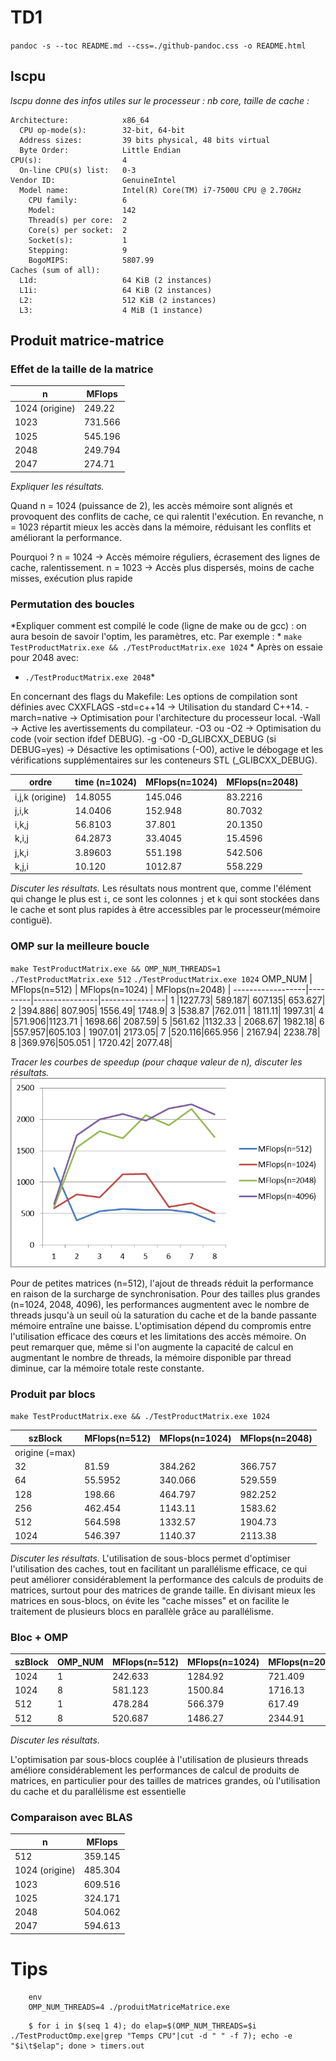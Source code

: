 
# TD1

`pandoc -s --toc README.md --css=./github-pandoc.css -o README.html`

## lscpu

*lscpu donne des infos utiles sur le processeur : nb core, taille de cache :*

```
Architecture:            x86_64
  CPU op-mode(s):        32-bit, 64-bit
  Address sizes:         39 bits physical, 48 bits virtual
  Byte Order:            Little Endian
CPU(s):                  4
  On-line CPU(s) list:   0-3
Vendor ID:               GenuineIntel
  Model name:            Intel(R) Core(TM) i7-7500U CPU @ 2.70GHz
    CPU family:          6
    Model:               142
    Thread(s) per core:  2
    Core(s) per socket:  2
    Socket(s):           1
    Stepping:            9
    BogoMIPS:            5807.99
Caches (sum of all):     
  L1d:                   64 KiB (2 instances)
  L1i:                   64 KiB (2 instances)
  L2:                    512 KiB (2 instances)
  L3:                    4 MiB (1 instance)
```


## Produit matrice-matrice

### Effet de la taille de la matrice

  n            | MFlops
---------------|--------
1024 (origine) | 249.22
1023           | 731.566
1025           | 545.196
2048           | 249.794
2047           | 274.71

*Expliquer les résultats.*

Quand n = 1024 (puissance de 2), les accès mémoire sont alignés et provoquent des conflits de cache, ce qui ralentit l'exécution.
En revanche, n = 1023 répartit mieux les accès dans la mémoire, réduisant les conflits et améliorant la performance.

Pourquoi ?
 n = 1024 → Accès mémoire réguliers, écrasement des lignes de cache, ralentissement.
 n = 1023 → Accès plus dispersés, moins de cache misses, exécution plus rapide

### Permutation des boucles

*Expliquer comment est compilé le code (ligne de make ou de gcc) : on aura besoin de savoir l'optim, les paramètres, etc. Par exemple : *
`make TestProductMatrix.exe && ./TestProductMatrix.exe 1024` *
Après on essaie pour 2048 avec:
* `./TestProductMatrix.exe 2048`* 

En concernant des flags du Makefile:
Les options de compilation sont définies avec CXXFLAGS 
-std=c++14 → Utilisation du standard C++14.
-march=native → Optimisation pour l'architecture du processeur local.
-Wall → Active les avertissements du compilateur.
-O3 ou -O2 → Optimisation du code (voir section ifdef DEBUG).
-g -O0 -D_GLIBCXX_DEBUG (si DEBUG=yes) → Désactive les optimisations (-O0), active le débogage et les vérifications supplémentaires sur les conteneurs STL (_GLIBCXX_DEBUG).


  ordre           | time  (n=1024) | MFlops(n=1024) | MFlops(n=2048) |
------------------|----------------|----------------|---------------|
i,j,k (origine)   |     14.8055    |   145.046      | 83.2216|
j,i,k             |     14.0406    |   152.948      | 80.7032|
i,k,j             |     56.8103    |   37.801       | 20.1350|
k,i,j             |     64.2873    |   33.4045      | 15.4596|
j,k,i             |     3.89603    |   551.198      | 542.506|
k,j,i             |     10.120     |   1012.87      | 558.229|


*Discuter les résultats.*
Les résultats nous montrent que, comme l'élément qui change le plus est `i`, ce sont les colonnes `j` et `k` qui sont stockées dans le cache et sont plus rapides à être accessibles par le processeur(mémoire contiguë).


### OMP sur la meilleure boucle

`make TestProductMatrix.exe && OMP_NUM_THREADS=1 ./TestProductMatrix.exe 512`
`./TestProductMatrix.exe 1024`
  OMP_NUM         | MFlops(n=512)  | MFlops(n=1024) | MFlops(n=2048)  |
------------------|---------|----------------|----------------|
1                 |1227.73| 589.187| 607.135| 653.627|
2                 |394.886| 807.905| 1556.49| 1748.9|
3                 |538.87 |762.011 | 1811.11| 1997.31|
4                 |571.906|1123.71 | 1698.66| 2087.59|
5                 |561.62 |1132.33 | 2068.67| 1982.18|
6                 |557.957|605.103 | 1907.01| 2173.05|
7                 |520.116|665.956 | 2167.94| 2238.78|
8                 |369.976|505.051 | 1720.42| 2077.48|

*Tracer les courbes de speedup (pour chaque valeur de n), discuter les résultats.*
![alt text](image.png)

Pour de petites matrices (n=512), l'ajout de threads réduit la performance en raison de la surcharge de synchronisation. Pour des tailles plus grandes (n=1024, 2048, 4096), les performances augmentent avec le nombre de threads jusqu'à un seuil où la saturation du cache et de la bande passante mémoire entraîne une baisse. L'optimisation dépend du compromis entre l'utilisation efficace des cœurs et les limitations des accès mémoire.
On peut remarquer que, même si l'on augmente la capacité de calcul en augmentant le nombre de threads, la mémoire disponible par thread diminue, car la mémoire totale reste constante.

### Produit par blocs

`make TestProductMatrix.exe && ./TestProductMatrix.exe 1024`

  szBlock         | MFlops(n=512)  | MFlops(n=1024) | MFlops(n=2048)  |
------------------|---------|----------------|----------------|
origine (=max)    ||||
32                |81.59  | 384.262|366.757|
64                |55.5952|340.066 |529.559|
128               |198.66 | 464.797| 982.252|
256               |462.454| 1143.11| 1583.62|
512               |564.598| 1332.57| 1904.73|
1024              |546.397| 1140.37| 2113.38|

*Discuter les résultats.*
L'utilisation de sous-blocs permet d'optimiser l'utilisation des caches, tout en facilitant un parallélisme efficace, ce qui peut améliorer considérablement la performance des calculs de produits de matrices, surtout pour des matrices de grande taille. En divisant mieux les matrices en sous-blocs, on évite les "cache misses" et on facilite le traitement de plusieurs blocs en parallèle grâce au parallélisme.


### Bloc + OMP


  szBlock  | OMP_NUM |MFlops(n=512)| MFlops(n=1024) | MFlops(n=2048)  | MFlops(n=4096)|
---------------|---------|---------|----------------|----------------|---------------|
1024           |  1      | 242.633 |1284.92         |721.409         |647.976        |
1024           |  8      | 581.123 |1500.84         |1716.13         |2160.17        |
512            |  1      | 478.284 |566.379         |617.49          |653.756        |
512            |  8      | 520.687 |1486.27         |2344.91         |2066.97        |

*Discuter les résultats.*

L'optimisation par sous-blocs couplée à l'utilisation de plusieurs threads améliore considérablement les performances de calcul de produits de matrices, en particulier pour des tailles de matrices grandes, où l'utilisation du cache et du parallélisme est essentielle

### Comparaison avec BLAS


  n            | MFlops
---------------|--------
512            | 359.145
1024 (origine) | 485.304
1023           | 609.516
1025           | 324.171
2048           | 504.062
2047           | 594.613


# Tips

```
	env
	OMP_NUM_THREADS=4 ./produitMatriceMatrice.exe
```

```
    $ for i in $(seq 1 4); do elap=$(OMP_NUM_THREADS=$i ./TestProductOmp.exe|grep "Temps CPU"|cut -d " " -f 7); echo -e "$i\t$elap"; done > timers.out
```
